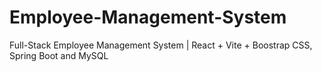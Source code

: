 # Employee-Management-System
Full-Stack Employee Management System | React + Vite + Boostrap CSS, Spring Boot and MySQL
